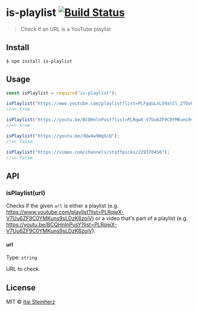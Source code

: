 # is-playlist [![Build Status](https://travis-ci.org/itaisteinherz/is-playlist.svg?branch=master)](https://travis-ci.org/itaisteinherz/is-playlist)

> Check if an URL is a YouTube playlist


## Install

```
$ npm install is-playlist
```


## Usage

```js
const isPlaylist = require("is-playlist");

isPlaylist("https://www.youtube.com/playlist?list=PLFgquLnL59alCl_2TQvOiD5Vgm1hCaGSI");
//=> true

isPlaylist("https://youtu.be/BCQHnlnPusY?list=PLRqwX-V7Uu6ZF9C0YMKuns9sLDzK6zoiV");
//=> true

isPlaylist("https://youtu.be/dQw4w9WgXcQ");
//=> false

isPlaylist("https://vimeo.com/channels/staffpicks/229370456");
//=> false
```


## API

### isPlaylist(url)

Checks if the given `url` is either a playlist (e.g. https://www.youtube.com/playlist?list=PLRqwX-V7Uu6ZF9C0YMKuns9sLDzK6zoiV) or a video that's part of a playlist (e.g. https://youtu.be/BCQHnlnPusY?list=PLRqwX-V7Uu6ZF9C0YMKuns9sLDzK6zoiV).

#### url

Type: `string`

URL to check.


## License

MIT © [Itai Steinherz](https://github.com/itaisteinherz)
